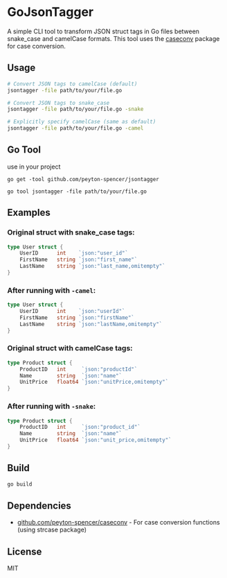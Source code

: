 # GoJsonTagger

A simple CLI tool to transform JSON struct tags in Go files between snake_case and camelCase formats. This tool uses the [caseconv](https://github.com/peyton-spencer/caseconv) package for case conversion.

## Usage

```bash
# Convert JSON tags to camelCase (default)
jsontagger -file path/to/your/file.go

# Convert JSON tags to snake_case
jsontagger -file path/to/your/file.go -snake

# Explicitly specify camelCase (same as default)
jsontagger -file path/to/your/file.go -camel
```

## Go Tool
use in your project
```
go get -tool github.com/peyton-spencer/jsontagger
```

```
go tool jsontagger -file path/to/your/file.go
```

## Examples

### Original struct with snake_case tags:

```go
type User struct {
    UserID      int    `json:"user_id"`
    FirstName   string `json:"first_name"`
    LastName    string `json:"last_name,omitempty"`
}
```

### After running with `-camel`:

```go
type User struct {
    UserID      int    `json:"userId"`
    FirstName   string `json:"firstName"`
    LastName    string `json:"lastName,omitempty"`
}
```

### Original struct with camelCase tags:

```go
type Product struct {
    ProductID   int     `json:"productId"`
    Name        string  `json:"name"`
    UnitPrice   float64 `json:"unitPrice,omitempty"`
}
```

### After running with `-snake`:

```go
type Product struct {
    ProductID   int     `json:"product_id"`
    Name        string  `json:"name"`
    UnitPrice   float64 `json:"unit_price,omitempty"`
}
```

## Build

```bash
go build
```

## Dependencies

- [github.com/peyton-spencer/caseconv](https://github.com/peyton-spencer/caseconv) - For case conversion functions (using strcase package)

## License

MIT
